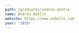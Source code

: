 ```yaml
---
path: /graduates/andrea-abello
name: Andrea Abello
website: https://www.aabello.com
year: '2019'
---
```

